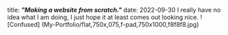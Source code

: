 title: _**"Making a website from scratch."**_
date: 2022-09-30
I really have no idea what I am doing, I just hope it at least comes out looking nice.
! [Confused] (My-Portfolio/flat,750x,075,f-pad,750x1000,f8f8f8.jpg)
